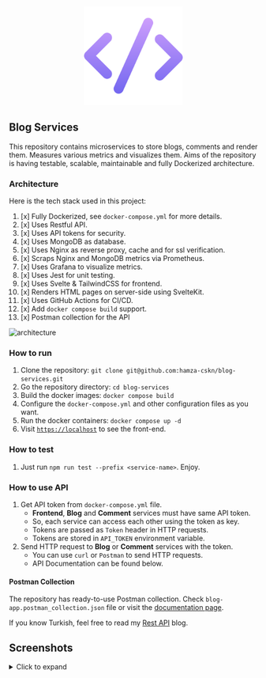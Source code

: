 <p align="center">
  <img style="width: 200px" src="https://github.com/hamza-cskn/blog-services/blob/main/frontend/static/favicon.png" alt="logo of website"/>
</p>

## Blog Services

This repository contains microservices to store blogs, comments and render them. Measures various metrics and visualizes them. Aims of the repository is having testable, scalable, maintainable and fully Dockerized architecture.

### Architecture
Here is the tech stack used in this project:
1. [x] Fully Dockerized, see `docker-compose.yml` for more details. <!-- todo -->
2. [x] Uses Restful API.
3. [x] Uses API tokens for security.
4. [x] Uses MongoDB as database.
5. [x] Uses Nginx as reverse proxy, cache and for ssl verification.
6. [x] Scraps Nginx and MongoDB metrics via Prometheus.
7. [x] Uses Grafana to visualize metrics.
8. [x] Uses Jest for unit testing.
9. [x] Uses Svelte & TailwindCSS for frontend.
10. [x] Renders HTML pages on server-side using SvelteKit.
11. [x] Uses GitHub Actions for CI/CD.
12. [x] Add `docker compose build` support.
13. [x] Postman collection for the API

![architecture](https://github.com/hamza-cskn/blog-services/assets/36128276/4cea2caf-b1ac-4e31-9945-066241fe9ae5)

### How to run
1. Clone the repository: `git clone git@github.com:hamza-cskn/blog-services.git`
2. Go the repository directory: `cd blog-services`
3. Build the docker images: `docker compose build`
4. Configure the `docker-compose.yml` and other configuration files as you want.
5. Run the docker containers: `docker compose up -d`
6. Visit [`https://localhost`](https://localhost) to see the front-end.

### How to test
1. Just run `npm run test --prefix <service-name>`. Enjoy.

### How to use API
1. Get API token from `docker-compose.yml` file.
   * **Frontend**, **Blog** and **Comment** services must have same API token.
   * So, each service can access each other using the token as key.
   * Tokens are passed as `Token` header in HTTP requests.
   * Tokens are stored in `API_TOKEN` environment variable.
2. Send HTTP request to **Blog** or **Comment** services with the token.
   * You can use `curl` or `Postman` to send HTTP requests.
   * API Documentation can be found below.

#### Postman Collection
The repository has ready-to-use Postman collection. Check `blog-app.postman_collection.json` file or visit the [documentation page](https://documenter.getpostman.com/view/24413595/2s9YC5zDD7).

If you know Turkish, feel free to read my [Rest API](https://medium.com/software-development-turkey/rest-api-nedir-standartları-nelerdir-ca1c7d7d0502) blog.

## Screenshots
<details>
  <summary>Click to expand</summary>
  <img width="1362" alt="image" src="https://github.com/hamza-cskn/blog-services/assets/36128276/da9d3dc3-95c4-48d2-a64b-37b8b3e01ef8">
  <img width="1352" alt="image" src="https://github.com/hamza-cskn/blog-services/assets/36128276/36b7bcce-c87e-46f7-b767-ea5758b0d571">
  <img width="1355" alt="image" src="https://github.com/hamza-cskn/blog-services/assets/36128276/a08aa9eb-53ec-4411-be72-b7bfe1633740">
  <img width="1349" alt="image" src="https://github.com/hamza-cskn/blog-services/assets/36128276/dd1f5929-da5f-483d-b3ee-fe8668450267">
  <img width="1357" alt="image" src="https://github.com/hamza-cskn/blog-services/assets/36128276/a991dc20-ad24-44ac-a1f9-9a7b4a5ea08c">
  <img width="1359" alt="image" src="https://github.com/hamza-cskn/blog-services/assets/36128276/72498d25-8edb-4801-bcbc-59fcbdd0c972">
  <img width="1370" alt="image" src="https://github.com/hamza-cskn/blog-services/assets/36128276/8a045675-5ddc-4f16-8e19-d47095dde05d">
  <img width="1369" alt="image" src="https://github.com/hamza-cskn/blog-services/assets/36128276/b3296b4f-c21f-4141-8829-675095955864">
  <img width="1357" alt="image" src="https://github.com/hamza-cskn/blog-services/assets/36128276/9b2c72de-256b-4dda-88e2-e4387ef15832">
</details>


